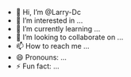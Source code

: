- 👋 Hi, I’m @Larry-Dc
- 👀 I’m interested in ...
- 🌱 I’m currently learning ...
- 💞️ I’m looking to collaborate on ...
- 📫 How to reach me ...
- 😄 Pronouns: ...
- ⚡ Fun fact: ...

<!---
Larry-Dc/Larry-Dc is a ✨ special ✨ repository because its `README.md` (this file) appears on your GitHub profile.
You can click the Preview link to take a look at your changes.
--->
